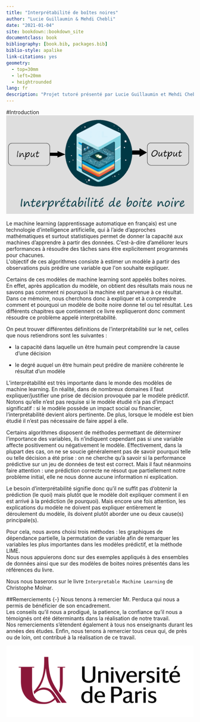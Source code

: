 ```yaml
--- 
title: "Interprétabilité de boîtes noires"
author: "Lucie Guillaumin & Mehdi Chebli"
date: "2021-01-04"
site: bookdown::bookdown_site
documentclass: book
bibliography: [book.bib, packages.bib]
biblio-style: apalike
link-citations: yes
geometry:
  - top=30mm
  - left=20mm
  - heightrounded
lang: fr
description: "Projet tutoré présenté par Lucie Guillaumin et Mehdi Chebli encadré par Mr. Perduca."
---
```


#Introduction 
![](logomemoire.png)
  
Le machine learning (apprentissage automatique en français) est une technologie d’intelligence artificielle, qui à
l’aide d’approches mathématiques et surtout statistiques permet de donner la capacité aux machines d’apprendre
à partir des données. C’est-à-dire d’améliorer leurs performances à résoudre des tâches sans être explicitement
programmés pour chacunes.  
L'objectif de ces algorithmes consiste à estimer un modèle à partir des observations puis prédire une variable que l'on souhaite expliquer.  
  
Certains de ces modèles de machine learning sont appelés boîtes noires. En effet, après application du modèle, on obtient des résultats mais nous ne savons pas comment ni pourquoi la machine est parvenue à ce résultat.  
Dans ce mémoire, nous cherchons donc à expliquer et à comprendre comment et pourquoi un modèle de boite noire donne tel ou tel résultat. Les différents chapitres que contiennent ce livre expliqueront donc comment résoudre ce problème appelé interprétabilité.   

On peut trouver différentes définitions de l’interprétabilité sur le net, celles que nous retiendrons sont les suivantes :  

-	la capacité dans laquelle un être humain peut comprendre la cause d’une décision  

-	le degré auquel un être humain peut prédire de manière cohérente le résultat d’un modèle  

L’interprétabilité est très importante dans le monde des modèles de machine learning. En réalité, dans de nombreux domaines il faut expliquer/justifier une prise de décision provoquée par le modèle prédictif. Notons qu’elle n’est pas requise si le modèle étudié n’a pas d’impact significatif : si le modèle possède un impact social ou financier, l’interprétabilité devient alors pertinente. De plus, lorsque le modèle est bien étudié il n’est pas nécessaire de faire appel à elle.  

Certains algorithmes disposent de méthodes permettant de déterminer l’importance des variables, ils n’indiquent cependant pas si une variable affecte positivement ou négativement le modèle. 
Effectivement, dans la plupart des cas, on ne se soucie généralement pas de savoir pourquoi telle ou telle décision a été prise : on ne cherche qu’à savoir si la performance prédictive sur un jeu de données de test est correct. Mais il faut néanmoins faire attention : une prédiction correcte ne résout que partiellement notre problème initial, elle ne nous donne aucune information ni explication.  

Le besoin d’interprétabilité signifie donc qu’il ne suffit pas d‘obtenir la prédiction (le quoi) mais plutôt que le modèle doit expliquer comment il en est arrivé à la prédiction (le pourquoi). Mais encore une fois attention, les explications du modèle ne doivent pas expliquer entièrement le déroulement du modèle, ils doivent plutôt aborder une ou deux cause(s) principale(s).  

Pour cela, nous avons choisi trois méthodes : les graphiques de dépendance partielle, la permutation de variable afin de remarquer les variables les plus importantes dans les modèles prédictif, et la méthode LIME.   
Nous nous appuierons donc sur des exemples appliqués à des ensembles de données ainsi que sur des modèles de boites noires présentés dans les références du livre.  
  
Nous nous baserons sur le livre `Interpretable Machine Learning` de Christophe Molnar.  

##Remerciements {-}
Nous tenons à remercier Mr. Perduca qui nous a permis de bénéficier de son encadrement.  
Les conseils qu’il nous a prodigué, la patience, la confiance qu’il nous a témoignés ont été déterminants dans la réalisation de notre travail.  
Nos remerciements s’étendent également à tous nos enseignants durant les années des études.
Enfin, nous tenons à remercier tous ceux qui, de près ou de loin, ont contribué à la réalisation de ce travail.

<img src="logouniv.png" width="930" style="display: block; margin: auto;" />
